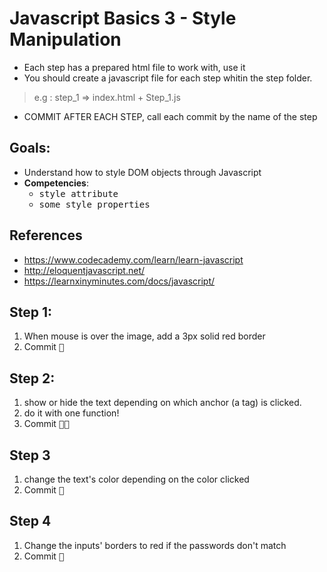 # Javascript Basics 3 - Style Manipulation

- Each step has a prepared html file to work with, use it
- You should create a javascript file for each step whitin the step folder.
> e.g : step_1 => index.html + Step_1.js 
- COMMIT AFTER EACH STEP, call each commit by the name of the step

## Goals:

- Understand how to style DOM objects through Javascript
- **Competencies**: 
  - <kbd>style attribute</kbd>
  - <kbd>some style properties</kbd>

## References

- https://www.codecademy.com/learn/learn-javascript
- http://eloquentjavascript.net/
- https://learnxinyminutes.com/docs/javascript/

## Step 1:

1. When mouse is over the image, add a 3px solid red border
2. Commit <kbd>🔑</kbd>

## Step 2:

1. show or hide the text depending on which anchor (a tag) is clicked.
2. do it with one function!
3. Commit <kbd>🔑🔑</kbd>

## Step 3

1. change the text's color depending on the color clicked
2. Commit <kbd>🔑</kbd>

## Step 4

1. Change the inputs' borders to red if the passwords don't match
2. Commit <kbd>🔑</kbd>
